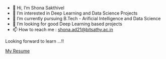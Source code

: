 - 👋 Hi, I’m Shona Sakthivel
- 👀 I’m interested in Deep Learning and Data Science Projects
- 🌱 I’m currently pursuing B.Tech - Arificial Intelligence and Data Science
- 💞️ I’m looking for good Deep Learning based projects
- 📫 How to reach me : shona.ad21@bitsathy.ac.in

Looking forward to learn ...!!


[ My Resume](https://github.com/sakthivelshona/resume/blob/main/Shona%20Resume.pdf)

<!---
sakthivelshona/sakthivelshona is a ✨ special ✨ repository because its `README.md` (this file) appears on your GitHub profile.
You can click the Preview link to take a look at your changes.
--->
